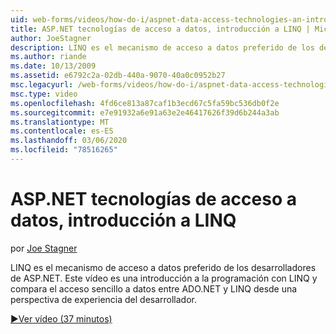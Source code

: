 ```yaml
---
uid: web-forms/videos/how-do-i/aspnet-data-access-technologies-an-introduction-to-linq
title: ASP.NET tecnologías de acceso a datos, introducción a LINQ | Microsoft Docs
author: JoeStagner
description: LINQ es el mecanismo de acceso a datos preferido de los desarrolladores de ASP.NET. Este vídeo es una introducción a la programación con LINQ y compara el acceso a datos simple betwee...
ms.author: riande
ms.date: 10/13/2009
ms.assetid: e6792c2a-02db-440a-9070-40a0c0952b27
msc.legacyurl: /web-forms/videos/how-do-i/aspnet-data-access-technologies-an-introduction-to-linq
msc.type: video
ms.openlocfilehash: 4fd6ce813a87caf1b3ecd67c5fa59bc536db0f2e
ms.sourcegitcommit: e7e91932a6e91a63e2e46417626f39d6b244a3ab
ms.translationtype: MT
ms.contentlocale: es-ES
ms.lasthandoff: 03/06/2020
ms.locfileid: "78516265"
---
```

# <a name="aspnet-data-access-technologies-an-introduction-to-linq"></a>ASP.NET tecnologías de acceso a datos, introducción a LINQ

por [Joe Stagner](https://github.com/JoeStagner)

LINQ es el mecanismo de acceso a datos preferido de los desarrolladores de ASP.NET. Este vídeo es una introducción a la programación con LINQ y compara el acceso sencillo a datos entre ADO.NET y LINQ desde una perspectiva de experiencia del desarrollador.

[&#9654;Ver vídeo (37 minutos)](https://channel9.msdn.com/Blogs/ASP-NET-Site-Videos/aspnet-data-access-technologies-an-introduction-to-linq)
